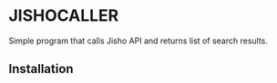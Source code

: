 # JISHOCALLER

Simple program that calls Jisho API and returns list of search results.

## Installation
